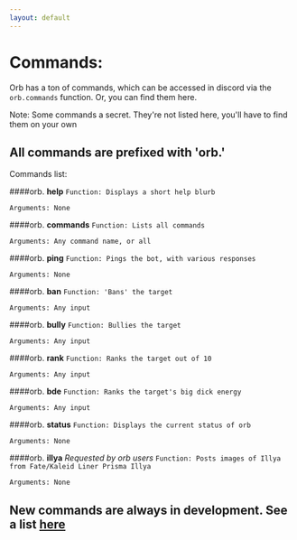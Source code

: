 ```yaml
---
layout: default
---
```


# Commands:
Orb has a ton of commands, which can be accessed in discord via the `orb.commands` function. Or, you can find them here.

Note: Some commands a secret. They're not listed here, you'll have to find them on your own

## All commands are prefixed with 'orb.'
Commands list:

####orb.
**help**
`Function: Displays a short help blurb`

`Arguments: None`

####orb.
**commands**
`Function: Lists all commands`

`Arguments: Any command name, or all`

####orb.
**ping**
`Function: Pings the bot, with various responses`

`Arguments: None`

####orb.
**ban**
`Function: 'Bans' the target`

`Arguments: Any input`

####orb.
**bully**
`Function: Bullies the target`

`Arguments: Any input`

####orb.
**rank**
`Function: Ranks the target out of 10`

`Arguments: Any input`

####orb.
**bde**
`Function: Ranks the target's big dick energy`

`Arguments: Any input`

####orb.
**status**
`Function: Displays the current status of orb`

`Arguments: None`

####orb.
**illya**
*Requested by orb users*
`Function: Posts images of Illya from Fate/Kaleid Liner Prisma Illya`

`Arguments: None`

## New commands are always in development. See a list [here](comingsoon.md)